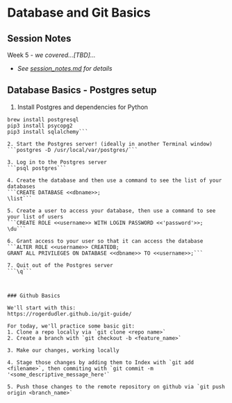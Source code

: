 # Database and Git Basics

## Session Notes
Week 5 - *we covered...[TBD]...*
- *See [session_notes.md](https://github.com/bradleyjay/failure_enthusiasts/blob/master/1-basics_and_guessing_game/session_notes.md) for details*

## Database Basics - Postgres setup

1. Install Postgres and dependencies for Python
```brew update
brew install postgresql
pip3 install psycopg2
pip3 install sqlalchemy```

2. Start the Postgres server! (ideally in another Terminal window)
```postgres -D /usr/local/var/postgres/```

3. Log in to the Postgres server
```psql postgres```

4. Create the database and then use a command to see the list of your databases
```CREATE DATABASE <<dbname>>;
\list```

5. Create a user to access your database, then use a command to see your list of users
```CREATE ROLE <<username>> WITH LOGIN PASSWORD <<'password'>>;
\du```
  
6. Grant access to your user so that it can access the database
```ALTER ROLE <<username>> CREATEDB;
GRANT ALL PRIVILEGES ON DATABASE <<dbname>> TO <<username>>;```
  
7. Quit out of the Postgres server
```\q```



### Github Basics

We'll start with this:
https://rogerdudler.github.io/git-guide/

For today, we'll practice some basic git:
1. Clone a repo locally via `git clone <repo name>`
2. Create a branch with `git checkout -b <feature_name>`

3. Make our changes, working locally

4. Stage those changes by adding them to Index with `git add <filename>`, then commiting with `git commit -m '<some_descriptive_message_here'`

5. Push those changes to the remote repository on github via `git push origin <branch_name>`


